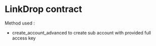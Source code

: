 # LinkDrop contract

Method used : 
- create_account_advanced to create sub account with provided full access key


